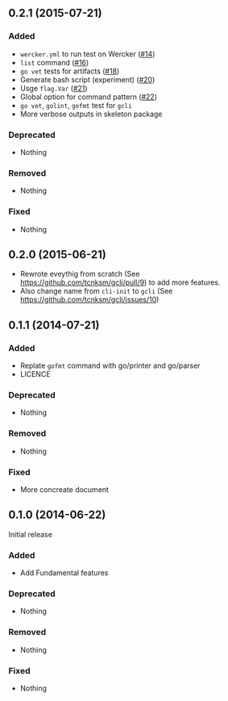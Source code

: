 ## 0.2.1 (2015-07-21)

### Added

- `wercker.yml` to run test on Wercker ([#14](https://github.com/tcnksm/gcli/pull/14))
- `list` command ([#16](https://github.com/tcnksm/gcli/pull/16))
- `go vet` tests for artifacts ([#18](https://github.com/tcnksm/gcli/pull/18))
- Generate bash script (experiment) ([#20](https://github.com/tcnksm/gcli/pull/20))
- Usge `flag.Var` ([#21](https://github.com/tcnksm/gcli/pull/21))
- Global option for command pattern ([#22](https://github.com/tcnksm/gcli/pull/22))
- `go vet`, `golint`, `gofmt` test for `gcli`
- More verbose outputs in skeleton package

### Deprecated

- Nothing

### Removed

- Nothing

### Fixed

- Nothing

## 0.2.0 (2015-06-21)

- Rewrote eveythig from scratch (See https://github.com/tcnksm/gcli/pull/9) to add more features. 
- Also change name from `cli-init` to `gcli` (See https://github.com/tcnksm/gcli/issues/10)

## 0.1.1 (2014-07-21)

### Added

- Replate `gofmt` command with go/printer and go/parser
- LICENCE

### Deprecated

- Nothing

### Removed

- Nothing

### Fixed

- More concreate document

## 0.1.0 (2014-06-22)

Initial release

### Added

- Add Fundamental features

### Deprecated

- Nothing

### Removed

- Nothing

### Fixed

- Nothing
